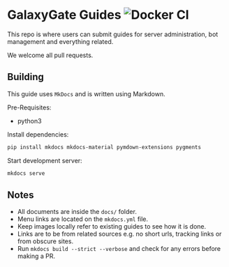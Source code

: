# GalaxyGate Guides ![Docker CI](https://github.com/GalaxyGate/guides/workflows/Docker%20CI/badge.svg)

This repo is where users can submit guides for server administration, bot 
management and everything related.

We welcome all pull requests.

## Building

This guide uses `MkDocs` and is written using Markdown.

Pre-Requisites:
- python3

Install dependencies:
```bash
pip install mkdocs mkdocs-material pymdown-extensions pygments 
```

Start development server:
````bash
mkdocs serve
````

## Notes
* All documents are inside the `docs/` folder.
* Menu links are located on the `mkdocs.yml` file.
* Keep images locally refer to existing guides to see how it is done.
* Links are to be from related sources e.g. no short urls, tracking links or from obscure sites. 
* Run `mkdocs build --strict --verbose` and check for any errors before making a PR.